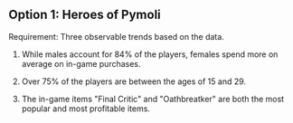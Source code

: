 Option 1: Heroes of Pymoli
-------------------------------------------------------
Requirement: Three observable trends based on the data.

1. While males account for 84% of the players, females spend more on average on in-game purchases.

2. Over 75% of the players are between the ages of 15 and 29.

3. The in-game items "Final Critic" and "Oathbreatker" are both the most popular and most profitable items.